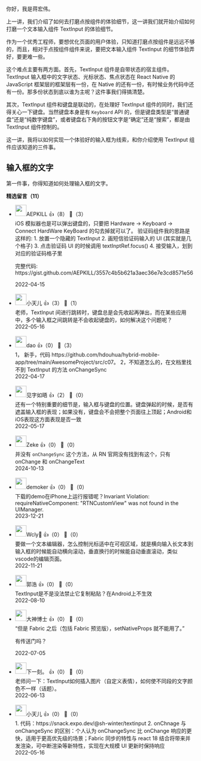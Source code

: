你好，我是蒋宏伟。

上一讲，我们介绍了如何去打磨点按组件的体验细节，这一讲我们就开始介绍如何打磨一个文本输入组件 TextInput 的体验细节。

作为一个优秀工程师，要想优化页面的用户体验，只知道打磨点按组件是远远不够的，而且，相对于点按组件组件来说，要把文本输入组件 TextInput 的细节体验弄好，要更难一些。

这个难点主要有两方面。首先，TextInput 组件是自带状态的宿主组件。TextInput 输入框中的文字状态、光标状态、焦点状态在 React Native 的 JavaScript 框架层的框架层有一份，在 Native 的还有一份，有时候业务代码中还有一份。那多份状态到底以谁为主呢？这件事我们得搞清楚。

其次，TextInput 组件和键盘是联动的，在处理好 TextInput 组件的同时，我们还得关心一下键盘。当然键盘本身是有 `Keyboard` API 的，但是键盘类型是“普通键盘”还是“纯数字键盘”，或者键盘右下角的按钮文字是“确定”还是“搜索”，都是由 TextInput 组件控制的。

这一讲，我将以如何实现一个体验好的输入框为线索，和你介绍使用 TextInput 组件应该知道的三件事。

## 输入框的文字

第一件事，你得知道如何处理输入框的文字。
<div><strong>精选留言（11）</strong></div><ul>
<li><img src="https://static001.geekbang.org/account/avatar/00/1d/d0/b9/4870af0b.jpg" width="30px"><span>AEPKILL</span> 👍（8） 💬（3）<div>iOS 模拟器也是可以弹出键盘的，只要把 Hardware -&gt; Keyboard -&gt; Connect HardWare KeyBoard 的勾去掉就可以了。
验证码组件我的思路是这样的:
1. 放置一个隐藏的 TextInput
2. 画短信验证码输入的 UI (其实就是几个格子)
3. 点击验证码 UI 的时候调用 textInptRef.focus()
4. 接受输入，划到对应的验证码格子里

完整代码: https:&#47;&#47;gist.github.com&#47;AEPKILL&#47;3557c4b5b621a3aec36e7e3cd8571e56</div>2022-04-15</li><br/><li><img src="https://static001.geekbang.org/account/avatar/00/23/6e/d0/6875ea5a.jpg" width="30px"><span>小天儿</span> 👍（3） 💬（1）<div>老师，TextInput 间进行跳转时，键盘总是会先收起再弹出，而在某些应用中，多个输入框之间跳转是不会收起键盘的，如何解决这个问题呢？</div>2022-05-16</li><br/><li><img src="https://static001.geekbang.org/account/avatar/00/10/99/87/5066026c.jpg" width="30px"><span>dao</span> 👍（0） 💬（3）<div>1， 新手，代码 https:&#47;&#47;github.com&#47;hdouhua&#47;hybrid-mobile-app&#47;tree&#47;main&#47;AwesomeProject&#47;src&#47;c07。
2，不知道怎么的，在文档里找不到 TextInput 的方法 onChangeSync</div>2022-04-17</li><br/><li><img src="https://static001.geekbang.org/account/avatar/00/28/4c/fd/2e4cd48f.jpg" width="30px"><span>见字如晤</span> 👍（2） 💬（0）<div>还有一个特别重要的细节是，输入框与键盘的位置。键盘弹起的时候，是否有遮盖输入框的表现；如果没有，键盘会不会把整个页面往上顶起；Android和iOS表现这方面表现是否一致</div>2022-05-17</li><br/><li><img src="https://static001.geekbang.org/account/avatar/00/10/a1/14/b487945f.jpg" width="30px"><span>Zeke</span> 👍（0） 💬（0）<div>并没有 `onChangeSync` 这个方法，从 RN 官网没有找到有这个，只有 onChange 和 onChangeText </div>2024-10-13</li><br/><li><img src="https://thirdwx.qlogo.cn/mmopen/vi_32/Q0j4TwGTfTJsnP3W12jSoGYBoAbjMW7kKqWsD1Imnic4TX9nOR0kvkTq5ap4n0aNfuicXibKDJib0zl0PEvhcBHe3g/132" width="30px"><span>demoker</span> 👍（0） 💬（0）<div>下载的demo在iPhone上运行报错呢？Invariant Violation: requireNativeComponent: &quot;RTNCustomView&quot; was not found in the UIManager.</div>2023-12-21</li><br/><li><img src="https://static001.geekbang.org/account/avatar/00/2b/ba/5c/ca8f01b4.jpg" width="30px"><span>Wcly👺</span> 👍（0） 💬（0）<div>要做一个文本编辑器，怎么控制光标适中在可视区域，就是横向输入长文本到输入框的时候能自动横向滚动，垂直换行的时候能自动垂直滚动，类似vscode的编辑页面。</div>2022-11-21</li><br/><li><img src="https://static001.geekbang.org/account/avatar/00/25/3c/fa/b88b8b4e.jpg" width="30px"><span>郭浩</span> 👍（0） 💬（0）<div>TextInput是不是没法禁止它复制粘贴？在Android上不生效</div>2022-08-10</li><br/><li><img src="https://static001.geekbang.org/account/avatar/00/12/3c/88/6bef27d6.jpg" width="30px"><span>大神博士</span> 👍（0） 💬（0）<div>“但是 Fabric 之后（包括 Fabric 预览版），setNativeProps 就不能用了。”

有传送门吗？</div>2022-07-05</li><br/><li><img src="https://thirdqq.qlogo.cn/qqapp/101423631/0FD57A9C0C5BFBDA3DA69AE26B3514FB/100" width="30px"><span>下一刻。</span> 👍（0） 💬（0）<div>老师问一下：TextInput如何插入图片（自定义表情），如何使不同段的文字颜色不一样（话题）。</div>2022-06-13</li><br/><li><img src="https://static001.geekbang.org/account/avatar/00/23/6e/d0/6875ea5a.jpg" width="30px"><span>小天儿</span> 👍（0） 💬（0）<div>1. 代码：https:&#47;&#47;snack.expo.dev&#47;@sh-winter&#47;textinput
2. onChnage 与 onChangeSync 的区别：个人认为 onChangeSync 比 onChange 响应的更快，适用于更高优先级的场景；Fabric 同步的特性与 react 18 结合将带来并发渲染，可中断渲染等新特性，实现在大规模 UI 更新时保持响应</div>2022-05-16</li><br/>
</ul>